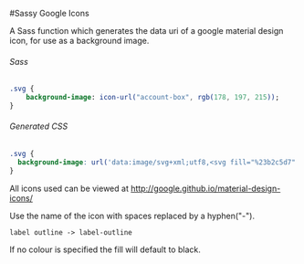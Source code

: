 #Sassy Google Icons

A Sass function which generates the data uri of a google material design icon, for use as a background image.

###### Sass
```sass
.svg {
    background-image: icon-url("account-box", rgb(178, 197, 215));
}
```
###### Generated CSS
```css
.svg {
  background-image: url('data:image/svg+xml;utf8,<svg fill="%23b2c5d7" xmlns="http://www.w3.org/2000/svg" width="24" height="24" viewbox="0 0 24 24"><path d="M3 5v14c0 1.1.89 2 2 2h14c1.1 0 2-.9 2-2v-14c0-1.1-.9-2-2-2h-14c-1.11 0-2 .9-2 2zm12 4c0 1.66-1.34 3-3 3s-3-1.34-3-3 1.34-3 3-3 3 1.34 3 3zm-9 8c0-2 4-3.1 6-3.1s6 1.1 6 3.1v1h-12v-1z"/><path d="M0 0h24v24h-24z" fill="none"/></svg>');
}

```

All icons used can be viewed at http://google.github.io/material-design-icons/

Use the name of the icon with spaces replaced by a hyphen("-").

```
label outline -> label-outline
```
If no colour is specified the fill will default to black.

